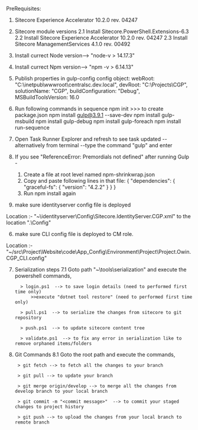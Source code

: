   PreRequisites: 
  1.  Sitecore Experience Accelerator 10.2.0 rev. 04247  
  2.  Sitecore module versions
      	2.1 Install Sitecore.PowerShell.Extensions-6.3
      	2.2 Install Sitecore Experience Accelerator 10.2.0 rev. 04247
      	2.3 Install Sitecore ManagementServices 4.1.0 rev. 00492
  3.  Install currect Node version--> "node-v > 14.17.3"
  4.  Install currect Npm version--> "npm -v > 6.14.13"

1. Publish properties in gulp-config config object:
	    webRoot: "C:\\inetpub\\wwwroot\\centralsc.dev.local",
        devRoot: "C:\Projects\CGP",
        solutionName: "CGP",
        buildConfiguration: "Debug",
        MSBuildToolsVersion: 16.0

2.  Run following commands in sequence
		npm init      >>>       to create package.json
        npm install gulp@3.9.1 --save-dev
        npm install gulp-msbuild
        npm install gulp-debug
        npm install gulp-foreach
		    npm install run-sequence
		
3. Open Task Runner Explorer and refresh to see task updated
      -- alternatively from terminal --type the command "gulp" and enter

4. If you see "ReferenceError: Premordials not defined" after running Gulp - 
    1. Create a file at root level named npm-shrinkwrap.json
    2. Copy and paste following lines in that file:
        {
            "dependencies": {
              "graceful-fs": {
                "version": "4.2.2"
                  }
            }
          }
	  3. Run npm install again	

5. make sure identityserver config file is deployed

  Location :- "~\identityserver\Config\Sitecore.IdentityServer.CGP.xml" to the location "<wwwroot>\.<identityserver>\Config"

6. make sure CLI config file is deployed to CM role.

  Location :- "~/src\Project\Website\code\App_Config\Environment\Project\Project.Owin.CGP_CLI.config"

7.  Serialization steps
    7.1 Goto path "~\tools\serialization" and execute the powershell commands,

          > login.ps1  --> to save login details (need to performed first time only)
              >>execute "dotnet tool restore" (need to performed first time only)

          > pull.ps1  --> to serialize the changes from sitecore to git repository

          > push.ps1  --> to update sitecore content tree

          > validate.ps1  --> to fix any error in serialization like to remove orphaned items/folders
		
8. Git Commands
    8.1 Goto the root path and execute the commands,

        > git fetch --> to fetch all the changes to your branch

        > git pull --> to update your branch

        > git merge origin/develop --> to merge all the changes from develop branch to your local branch

        > git commit -m "<commit message>"  --> to commit your staged changes to project history

        > git push --> to upload the changes from your local branch to remote branch


  
